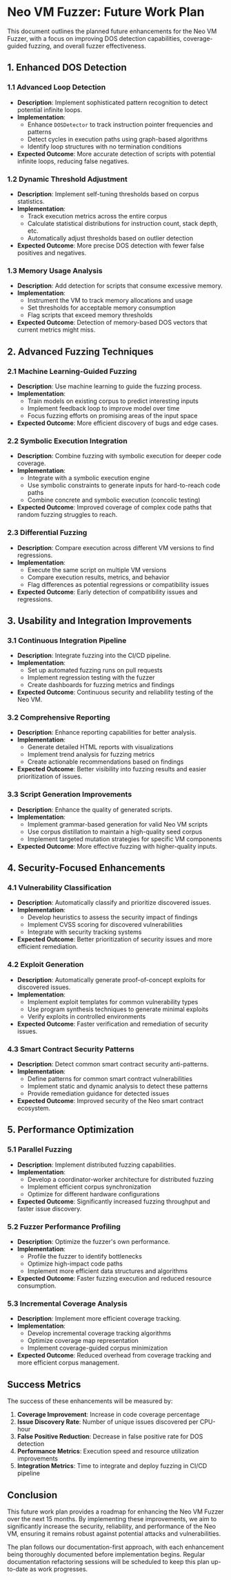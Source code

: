 # Neo VM Fuzzer: Future Work Plan

This document outlines the planned future enhancements for the Neo VM Fuzzer, with a focus on improving DOS detection capabilities, coverage-guided fuzzing, and overall fuzzer effectiveness.

## 1. Enhanced DOS Detection

### 1.1 Advanced Loop Detection
- **Description**: Implement sophisticated pattern recognition to detect potential infinite loops.
- **Implementation**:
  - Enhance `DOSDetector` to track instruction pointer frequencies and patterns
  - Detect cycles in execution paths using graph-based algorithms
  - Identify loop structures with no termination conditions
- **Expected Outcome**: More accurate detection of scripts with potential infinite loops, reducing false negatives.

### 1.2 Dynamic Threshold Adjustment
- **Description**: Implement self-tuning thresholds based on corpus statistics.
- **Implementation**:
  - Track execution metrics across the entire corpus
  - Calculate statistical distributions for instruction count, stack depth, etc.
  - Automatically adjust thresholds based on outlier detection
- **Expected Outcome**: More precise DOS detection with fewer false positives and negatives.

### 1.3 Memory Usage Analysis
- **Description**: Add detection for scripts that consume excessive memory.
- **Implementation**:
  - Instrument the VM to track memory allocations and usage
  - Set thresholds for acceptable memory consumption
  - Flag scripts that exceed memory thresholds
- **Expected Outcome**: Detection of memory-based DOS vectors that current metrics might miss.

## 2. Advanced Fuzzing Techniques

### 2.1 Machine Learning-Guided Fuzzing
- **Description**: Use machine learning to guide the fuzzing process.
- **Implementation**:
  - Train models on existing corpus to predict interesting inputs
  - Implement feedback loop to improve model over time
  - Focus fuzzing efforts on promising areas of the input space
- **Expected Outcome**: More efficient discovery of bugs and edge cases.

### 2.2 Symbolic Execution Integration
- **Description**: Combine fuzzing with symbolic execution for deeper code coverage.
- **Implementation**:
  - Integrate with a symbolic execution engine
  - Use symbolic constraints to generate inputs for hard-to-reach code paths
  - Combine concrete and symbolic execution (concolic testing)
- **Expected Outcome**: Improved coverage of complex code paths that random fuzzing struggles to reach.

### 2.3 Differential Fuzzing
- **Description**: Compare execution across different VM versions to find regressions.
- **Implementation**:
  - Execute the same script on multiple VM versions
  - Compare execution results, metrics, and behavior
  - Flag differences as potential regressions or compatibility issues
- **Expected Outcome**: Early detection of compatibility issues and regressions.

## 3. Usability and Integration Improvements

### 3.1 Continuous Integration Pipeline
- **Description**: Integrate fuzzing into the CI/CD pipeline.
- **Implementation**:
  - Set up automated fuzzing runs on pull requests
  - Implement regression testing with the fuzzer
  - Create dashboards for fuzzing metrics and findings
- **Expected Outcome**: Continuous security and reliability testing of the Neo VM.

### 3.2 Comprehensive Reporting
- **Description**: Enhance reporting capabilities for better analysis.
- **Implementation**:
  - Generate detailed HTML reports with visualizations
  - Implement trend analysis for fuzzing metrics
  - Create actionable recommendations based on findings
- **Expected Outcome**: Better visibility into fuzzing results and easier prioritization of issues.

### 3.3 Script Generation Improvements
- **Description**: Enhance the quality of generated scripts.
- **Implementation**:
  - Implement grammar-based generation for valid Neo VM scripts
  - Use corpus distillation to maintain a high-quality seed corpus
  - Implement targeted mutation strategies for specific VM components
- **Expected Outcome**: More effective fuzzing with higher-quality inputs.

## 4. Security-Focused Enhancements

### 4.1 Vulnerability Classification
- **Description**: Automatically classify and prioritize discovered issues.
- **Implementation**:
  - Develop heuristics to assess the security impact of findings
  - Implement CVSS scoring for discovered vulnerabilities
  - Integrate with security tracking systems
- **Expected Outcome**: Better prioritization of security issues and more efficient remediation.

### 4.2 Exploit Generation
- **Description**: Automatically generate proof-of-concept exploits for discovered issues.
- **Implementation**:
  - Implement exploit templates for common vulnerability types
  - Use program synthesis techniques to generate minimal exploits
  - Verify exploits in controlled environments
- **Expected Outcome**: Faster verification and remediation of security issues.

### 4.3 Smart Contract Security Patterns
- **Description**: Detect common smart contract security anti-patterns.
- **Implementation**:
  - Define patterns for common smart contract vulnerabilities
  - Implement static and dynamic analysis to detect these patterns
  - Provide remediation guidance for detected issues
- **Expected Outcome**: Improved security of the Neo smart contract ecosystem.

## 5. Performance Optimization

### 5.1 Parallel Fuzzing
- **Description**: Implement distributed fuzzing capabilities.
- **Implementation**:
  - Develop a coordinator-worker architecture for distributed fuzzing
  - Implement efficient corpus synchronization
  - Optimize for different hardware configurations
- **Expected Outcome**: Significantly increased fuzzing throughput and faster issue discovery.

### 5.2 Fuzzer Performance Profiling
- **Description**: Optimize the fuzzer's own performance.
- **Implementation**:
  - Profile the fuzzer to identify bottlenecks
  - Optimize high-impact code paths
  - Implement more efficient data structures and algorithms
- **Expected Outcome**: Faster fuzzing execution and reduced resource consumption.

### 5.3 Incremental Coverage Analysis
- **Description**: Implement more efficient coverage tracking.
- **Implementation**:
  - Develop incremental coverage tracking algorithms
  - Optimize coverage map representation
  - Implement coverage-guided corpus minimization
- **Expected Outcome**: Reduced overhead from coverage tracking and more efficient corpus management.

## Success Metrics

The success of these enhancements will be measured by:

1. **Coverage Improvement**: Increase in code coverage percentage
2. **Issue Discovery Rate**: Number of unique issues discovered per CPU-hour
3. **False Positive Reduction**: Decrease in false positive rate for DOS detection
4. **Performance Metrics**: Execution speed and resource utilization improvements
5. **Integration Metrics**: Time to integrate and deploy fuzzing in CI/CD pipeline

## Conclusion

This future work plan provides a roadmap for enhancing the Neo VM Fuzzer over the next 15 months. By implementing these improvements, we aim to significantly increase the security, reliability, and performance of the Neo VM, ensuring it remains robust against potential attacks and vulnerabilities.

The plan follows our documentation-first approach, with each enhancement being thoroughly documented before implementation begins. Regular documentation refactoring sessions will be scheduled to keep this plan up-to-date as work progresses.
